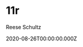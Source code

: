 ---
title: 11r
github: https://github.com/reeseschultz/11r
demo: https://reeseschultz.github.io/11r/
author: Reese Schultz
date: 2020-08-26T00:00:00.000Z
ssg:
  - Eleventy
cms:
  - Markdown
css:
  - Tailwind
archetype:
  - Blog
description: >-
  A blog template and theme using 11ty, TailwindCSS, Rollup, Prism syntax
  highlighting, etc.
draft: false
publish_date: '2020-08-25T22:40:53Z'
update_date: '2022-06-24T15:21:40Z'
github_star: 131
github_fork: 26
---